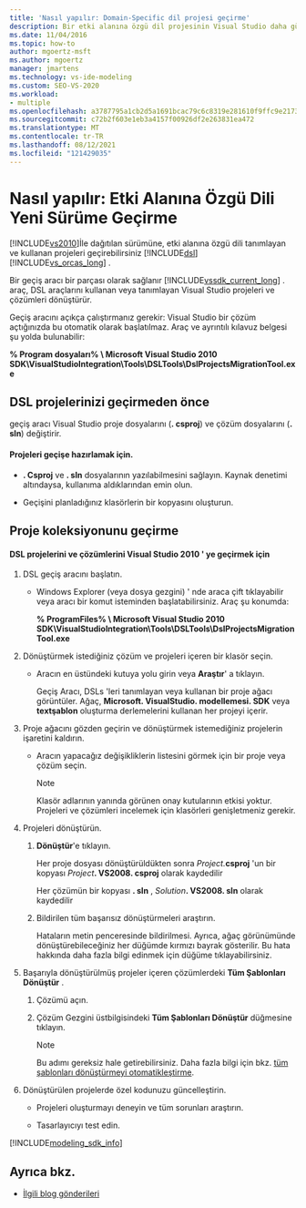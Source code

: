 ```yaml
---
title: 'Nasıl yapılır: Domain-Specific dil projesi geçirme'
description: Bir etki alanına özgü dil projesinin Visual Studio daha güncel bir sürümüne nasıl geçirileceğiyle ilgili bilgiler sağlar.
ms.date: 11/04/2016
ms.topic: how-to
author: mgoertz-msft
ms.author: mgoertz
manager: jmartens
ms.technology: vs-ide-modeling
ms.custom: SEO-VS-2020
ms.workload:
- multiple
ms.openlocfilehash: a3787795a1cb2d5a1691bcac79c6c8319e281610f9ffc9e2173d1d0019610059
ms.sourcegitcommit: c72b2f603e1eb3a4157f00926df2e263831ea472
ms.translationtype: MT
ms.contentlocale: tr-TR
ms.lasthandoff: 08/12/2021
ms.locfileid: "121429035"
---
```

# <a name="how-to-migrate-a-domain-specific-language-to-a-new-version"></a>Nasıl yapılır: Etki Alanına Özgü Dili Yeni Sürüme Geçirme
[!INCLUDE[vs2010](../misc/includes/vs2010_md.md)]İle dağıtılan sürümüne, etki alanına özgü dili tanımlayan ve kullanan projeleri geçirebilirsiniz [!INCLUDE[dsl](../modeling/includes/dsl_md.md)] [!INCLUDE[vs_orcas_long](../debugger/includes/vs_orcas_long_md.md)] .

 Bir geçiş aracı bir parçası olarak sağlanır [!INCLUDE[vssdk_current_long](../misc/includes/vssdk_current_long_md.md)] . araç, DSL araçlarını kullanan veya tanımlayan Visual Studio projeleri ve çözümleri dönüştürür.

 Geçiş aracını açıkça çalıştırmanız gerekir: Visual Studio bir çözüm açtığınızda bu otomatik olarak başlatılmaz. Araç ve ayrıntılı kılavuz belgesi şu yolda bulunabilir:

 **% Program dosyaları% \ Microsoft Visual Studio 2010 SDK\VisualStudioIntegration\Tools\DSLTools\DslProjectsMigrationTool.exe**

## <a name="before-you-migrate-your-dsl-projects"></a>DSL projelerinizi geçirmeden önce
 geçiş aracı Visual Studio proje dosyalarını (**. csproj**) ve çözüm dosyalarını (**. sln**) değiştirir.

#### <a name="to-prepare-projects-for-migration"></a>Projeleri geçişe hazırlamak için.

- **. Csproj** ve **. sln** dosyalarının yazılabilmesini sağlayın. Kaynak denetimi altındaysa, kullanıma aldıklarından emin olun.

- Geçişini planladığınız klasörlerin bir kopyasını oluşturun.

## <a name="migrating-a-collection-of-projects"></a>Proje koleksiyonunu geçirme

#### <a name="to-migrate-dsl-projects-and-solutions-to-visual-studio-2010"></a>DSL projelerini ve çözümlerini Visual Studio 2010 ' ye geçirmek için

1. DSL geçiş aracını başlatın.

   - Windows Explorer (veya dosya gezgini) ' nde araca çift tıklayabilir veya aracı bir komut isteminden başlatabilirsiniz. Araç şu konumda:

        **% ProgramFiles% \ Microsoft Visual Studio 2010 SDK\VisualStudioIntegration\Tools\DSLTools\DslProjectsMigrationTool.exe**

2. Dönüştürmek istediğiniz çözüm ve projeleri içeren bir klasör seçin.

   - Aracın en üstündeki kutuya yolu girin veya **Araştır**' a tıklayın.

     Geçiş Aracı, DSLs 'leri tanımlayan veya kullanan bir proje ağacı görüntüler. Ağaç, **Microsoft. VisualStudio. modellemesi. SDK** veya **textşablon** oluşturma derlemelerini kullanan her projeyi içerir.

3. Proje ağacını gözden geçirin ve dönüştürmek istemediğiniz projelerin işaretini kaldırın.

   - Aracın yapacağız değişikliklerin listesini görmek için bir proje veya çözüm seçin.

       > [!NOTE]
       > Klasör adlarının yanında görünen onay kutularının etkisi yoktur. Projeleri ve çözümleri incelemek için klasörleri genişletmeniz gerekir.

4. Projeleri dönüştürün.

   1. **Dönüştür**'e tıklayın.

        Her proje dosyası dönüştürüldükten sonra _Project._**csproj** 'un bir kopyası _Project_**. VS2008. csproj** olarak kaydedilir

        Her çözümün bir kopyası **. sln** , _Solution_**. VS2008. sln** olarak kaydedilir

   2. Bildirilen tüm başarısız dönüştürmeleri araştırın.

        Hataların metin penceresinde bildirilmesi. Ayrıca, ağaç görünümünde dönüştürebileceğiniz her düğümde kırmızı bayrak gösterilir. Bu hata hakkında daha fazla bilgi edinmek için düğüme tıklayabilirsiniz.

5. Başarıyla dönüştürülmüş projeler içeren çözümlerdeki **Tüm Şablonları Dönüştür** .

   1. Çözümü açın.

   2. Çözüm Gezgini üstbilgisindeki **Tüm Şablonları Dönüştür** düğmesine tıklayın.

       > [!NOTE]
       > Bu adımı gereksiz hale getirebilirsiniz. Daha fazla bilgi için bkz. [tüm şablonları dönüştürmeyi otomatikleştirme](/previous-versions/visualstudio/visual-studio-2012/ff521399\(v\=vs.110\)).

6. Dönüştürülen projelerde özel kodunuzu güncelleştirin.

   - Projeleri oluşturmayı deneyin ve tüm sorunları araştırın.

   - Tasarlayıcıyı test edin.

[!INCLUDE[modeling_sdk_info](includes/modeling_sdk_info.md)]

## <a name="see-also"></a>Ayrıca bkz.

- [İlgili blog gönderileri](https://devblogs.microsoft.com/devops/the-visual-studio-modeling-sdk-is-now-available-with-visual-studio-2017/)